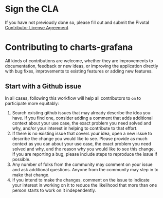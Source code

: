 # Sign the CLA

If you have not previously done so, please fill out and
submit the Pivotal [Contributor License Agreement](https://cla.pivotal.io).

# Contributing to charts-grafana

All kinds of contributions are welcome, whether they are improvements to
documentation, feedback or new ideas, or improving the application directly with
bug fixes, improvements to existing features or adding new features.

## Start with a Github issue

In all cases, following this workflow will help all contributors to `om` to
participate more equitably:

1. Search existing github issues that may already describe the idea you have.
   If you find one, consider adding a comment that adds additional context about
   your use case, the exact problem you need solved and why, and/or your interest 
   in helping to contribute to that effort.
2. If there is no existing issue that covers your idea, open a new issue to
   describe the change you would like to see. Please provide as much
   context as you can about your use case, the exact problem you need solved and why,
   and the reason why you would like to see this change. If you are reporting a bug, 
   please include steps to reproduce the issue if possible.
3. Any number of folks from the community may comment on your issue and ask
   additional questions. Anyone from the community may step in to make that change.
4. If you intend to make the changes, comment on the issue to indicate your
   interest in working on it to reduce the likelihood that more than one person
   starts to work on it independently.
